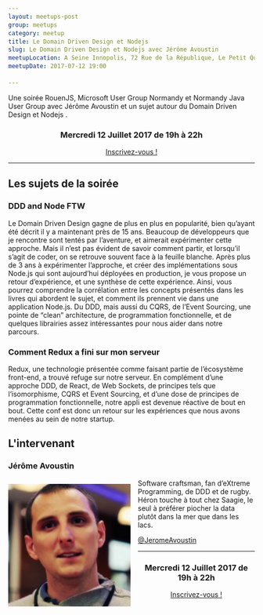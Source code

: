 ```yaml
---
layout: meetups-post
group: meetups
category: meetup
title: Le Domain Driven Design et Nodejs
slug: Le Domain Driven Design et Nodejs avec Jérôme Avoustin
meetupLocation: A Seine Innopolis, 72 Rue de la République, Le Petit Quevilly
meetupDate: 2017-07-12 19:00

---
```


Une soirée RouenJS, Microsoft User Group Normandy et Normandy Java User Group avec Jérôme Avoustin et un sujet autour du Domain Driven Design et Nodejs .

<div style="text-align: center;">
  <h3>Mercredi 12 Juillet 2017 de 19h à 22h</h3>
  <p>
    <a class="button" target="_blank" href="http://meetu.ps/e/D0jdp/B5s8T/f">
      Inscrivez-vous !
    </a>
  </p>
</div>

----

## Les sujets de la soirée

### DDD and Node FTW


Le Domain Driven Design gagne de plus en plus en popularité, bien qu’ayant été décrit il y a maintenant près de 15 ans. Beaucoup de développeurs que je rencontre sont tentés par l’aventure, et aimerait expérimenter cette approche. Mais il n’est pas évident de savoir comment partir, et lorsqu’il s’agit de coder, on se retrouve souvent face à la feuille blanche. Après plus de 3 ans à expérimenter l’approche, et créer des implémentations sous Node.js qui sont aujourd’hui déployées en production, je vous propose un retour d’expérience, et une synthèse de cette expérience. Ainsi, vous pourrez comprendre la corrélation entre les concepts présentés dans les livres qui abordent le sujet, et comment ils prennent vie dans une application Node.js. Du DDD, mais aussi du CQRS, de l’Event Sourcing, une pointe de “clean” architecture, de programmation fonctionnelle, et de quelques librairies assez intéressantes pour nous aider dans notre parcours.

### Comment Redux a fini sur mon serveur

Redux, une technologie présentée comme faisant partie de l’écosystème front-end, a trouvé refuge sur notre serveur. En complément d’une approche DDD, de React, de Web Sockets, de principes tels que l’isomorphisme, CQRS et Event Sourcing, et d’une dose de principes de programmation fonctionnelle, notre appli est devenue réactive de bout en bout. Cette conf est donc un retour sur les expériences que nous avons menées au sein de notre startup.



## L'intervenant

### Jérôme Avoustin

<img src="/images/meetups/speakers/javoustin.png" alt="Jérôme Avoustin" width="250" style="float: left; margin: 10px 15px 0px 0px;"/>

<p style="overflow: auto;">Software craftsman, fan d’eXtreme Programming, de DDD et de rugby. Héron touche à tout chez Saagie, le seul à préférer piocher la data plutôt dans la mer que dans les lacs.</p>
<a href="https://twitter.com/JeromeAvoustin">@JeromeAvoustin</a>


----

<div style="text-align: center;">
  <h3>Mercredi 12 Juillet 2017 de 19h à 22h</h3>
  <p>
    <a class="button" target="_blank"
    href="http://meetu.ps/e/D0jdp/B5s8T/f">
      Inscrivez-vous !
    </a>
  </p>
</div>
